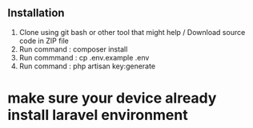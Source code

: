 ## Installation

1) Clone using git bash or other tool that might help / Download source code in ZIP file
2) Run command : composer install
3) Run commmand : cp .env.example .env
4) Run command : php artisan key:generate

# make sure your device already install laravel environment
